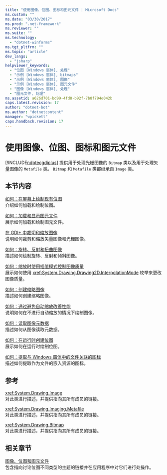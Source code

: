 ```yaml
---
title: "使用图像、位图、图标和图元文件 | Microsoft Docs"
ms.custom: ""
ms.date: "03/30/2017"
ms.prod: ".net-framework"
ms.reviewer: ""
ms.suite: ""
ms.technology: 
  - "dotnet-winforms"
ms.tgt_pltfrm: ""
ms.topic: "article"
dev_langs: 
  - "jsharp"
helpviewer_keywords: 
  - "位图 [Windows 窗体], 处理"
  - "示例 [Windows 窗体], bitmaps"
  - "示例 [Windows 窗体], 图像"
  - "示例 [Windows 窗体], 图元文件"
  - "图像 [Windows 窗体], 处理"
  - "图元文件, 处理"
ms.assetid: a626d701-bd99-4fd8-b92f-7b8f794e042b
caps.latest.revision: 17
author: "dotnet-bot"
ms.author: "dotnetcontent"
manager: "wpickett"
caps.handback.revision: 17
---
```

# 使用图像、位图、图标和图元文件
[!INCLUDE[ndptecgdiplus](../../../../includes/ndptecgdiplus-md.md)] 提供用于处理光栅图像的 `Bitmap` 类以及用于处理矢量图像的 `Metafile` 类。  `Bitmap` 和 `Metafile` 类都继承自 `Image` 类。  
  
## 本节内容  
 [如何：在屏幕上绘制现有位图](../../../../docs/framework/winforms/advanced/how-to-draw-an-existing-bitmap-to-the-screen.md)  
 介绍如何加载和绘制位图。  
  
 [如何：加载和显示图元文件](../../../../docs/framework/winforms/advanced/how-to-load-and-display-metafiles.md)  
 展示如何加载和绘制图元文件。  
  
 [在 GDI\+ 中裁切和缩放图像](../../../../docs/framework/winforms/advanced/cropping-and-scaling-images-in-gdi.md)  
 说明如何裁剪和缩放矢量图像和光栅图像。  
  
 [如何：旋转、反射和扭曲图像](../../../../docs/framework/winforms/advanced/how-to-rotate-reflect-and-skew-images.md)  
 描述如何绘制旋转、反射和倾斜图像。  
  
 [如何：缩放时使用插值模式控制图像质量](../../../../docs/framework/winforms/advanced/how-to-use-interpolation-mode-to-control-image-quality-during-scaling.md)  
 展示如何使用 <xref:System.Drawing.Drawing2D.InterpolationMode> 枚举来更改图像质量。  
  
 [如何：创建缩略图像](../../../../docs/framework/winforms/advanced/how-to-create-thumbnail-images.md)  
 描述如何创建缩略图像。  
  
 [如何：通过避免自动缩放改善性能](../../../../docs/framework/winforms/advanced/how-to-improve-performance-by-avoiding-automatic-scaling.md)  
 说明如何在不进行自动缩放的情况下绘制图像。  
  
 [如何：读取图像元数据](../../../../docs/framework/winforms/advanced/how-to-read-image-metadata.md)  
 描述如何从图像读取元数据。  
  
 [如何：在运行时创建位图](../../../../docs/framework/winforms/advanced/how-to-create-a-bitmap-at-run-time.md)  
 展示如何在运行时绘制位图。  
  
 [如何：提取与 Windows 窗体中的文件关联的图标](../../../../docs/framework/winforms/advanced/how-to-extract-the-icon-associated-with-a-file-in-windows-forms.md)  
 描述如何提取作为文件的嵌入资源的图标。  
  
## 参考  
 <xref:System.Drawing.Image>  
 对此类进行描述，并提供指向其所有成员的链接。  
  
 <xref:System.Drawing.Imaging.Metafile>  
 对此类进行描述，并提供指向其所有成员的链接。  
  
 <xref:System.Drawing.Bitmap>  
 对此类进行描述，并提供指向其所有成员的链接。  
  
## 相关章节  
 [图像、位图和图元文件](../../../../docs/framework/winforms/advanced/images-bitmaps-and-metafiles.md)  
 包含指向讨论位图不同类型的主题的链接并在应用程序中对它们进行处操作。